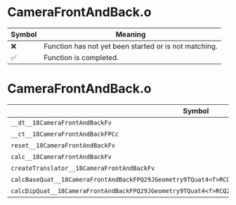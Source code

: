 # CameraFrontAndBack.o
| Symbol | Meaning 
| ------------- | ------------- 
| :x: | Function has not yet been started or is not matching. 
| :white_check_mark: | Function is completed. 


# CameraFrontAndBack.o
| Symbol | Decompiled? |
| ------------- | ------------- |
| `__dt__18CameraFrontAndBackFv` | :white_check_mark: |
| `__ct__18CameraFrontAndBackFPCc` | :white_check_mark: |
| `reset__18CameraFrontAndBackFv` | :x: |
| `calc__18CameraFrontAndBackFv` | :x: |
| `createTranslator__18CameraFrontAndBackFv` | :white_check_mark: |
| `calcBaseQuat__18CameraFrontAndBackFPQ29JGeometry9TQuat4<f>RCQ29JGeometry8TVec3<f>` | :x: |
| `calcDipQuat__18CameraFrontAndBackFPQ29JGeometry9TQuat4<f>RCQ29JGeometry8TVec3<f>RCQ29JGeometry8TVec3<f>` | :x: |
